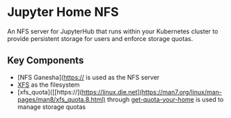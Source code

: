 # Jupyter Home NFS

An NFS server for JupyterHub that runs within your Kubernetes cluster to provide persistent storage for users and enforce storage quotas.

## Key Components
- [NFS Ganesha]([https://](https://github.com/nfs-ganesha/nfs-ganesha) is used as the NFS server
- [XFS]([https://](https://xfs.org/)) as the filesystem
- [xfs_quota]([\[https://\](https://linux.die.net](https://man7.org/linux/man-pages/man8/xfs_quota.8.html) through [get-quota-your-home](https://github.com/yuvipanda/get-quota-your-home) is used to manage storage quotas